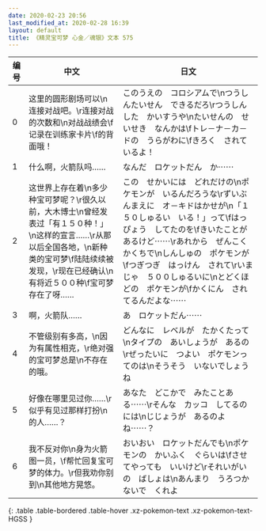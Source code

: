 ```yaml
---
date: 2020-02-23 20:56
last_modified_at: 2020-02-28 16:39
layout: default
title: 《精灵宝可梦 心金／魂银》文本 575
---
```

| 编号 | 中文 | 日文 |
| ---- | ---- | ---- |
| 0 | 这里的圆形剧场可以\n连接对战吧。\r连接对战的次数和\n对战战绩会\f记录在训练家卡片\f的背面哦！ | このうえの　コロシアムで\nつうしんたいせん　できるだろ\rつうしんした　かいすうや\nたいせんの　せいせき　なんかは\fトレ－ナ－カ－ドの　うらがわに\fきろく　されているよ！ |
| 1 | 什么啊，火箭队吗…… | なんだ　ロケットだん　か⋯⋯ |
| 2 | 这世界上存在着\n多少种宝可梦呢？\r很久以前，大木博士\n曾经发表过「有１５０种！」\n这样的宣言……\r从那以后全国各地，\n新种类的宝可梦\f陆陆续续被发现，\r现在已经确认\n有将近５００种\f宝可梦存在了呀…… | この　せかいには　どれだけの\nポケモンが　いるんだろうな\rずいぶんまえに　オ－キドはかせが\n「１５０しゅるい　いる！」って\fはっぴょう　してたのを\fきいたことが　あるけど⋯⋯\rあれから　ぜんこく　かくちで\nしんしゅの　ポケモンが\fつぎつぎ　はっけん　されて\rいまじゃ　５００しゅるいに\nとどくほどの　ポケモンが\fかくにん　されてるんだよな⋯⋯ |
| 3 | 啊，火箭队…… | あ　ロケットだん⋯⋯ |
| 4 | 不管级别有多高，\n因为有属性相克，\r绝对强的宝可梦总是\n不存在的哦。 | どんなに　レベルが　たかくたって\nタイプの　あいしょうが　あるの\rぜったいに　つよい　ポケモンってのは\nそうそう　いないでしょうね |
| 5 | 好像在哪里见过你……\r似乎有见过那样打扮\n的人……？ | あなた　どこかで　みたことある⋯⋯\rそんな　カッコ　してるのには\nじじょうが　あるのよね⋯⋯？ |
| 6 | 我不反对你\n身为火箭图一员，\f帮忙回复宝可梦的体力。\r但我劝你别到\n其他地方晃悠。 | おいおい　ロケットだんでも\nポケモンの　かいふく　ぐらいは\fさせてやっても　いいけど\rそれいがいの　ばしょは\nあんまり　うろつかないで　くれよ |
{: .table .table-bordered .table-hover .xz-pokemon-text .xz-pokemon-text-HGSS }